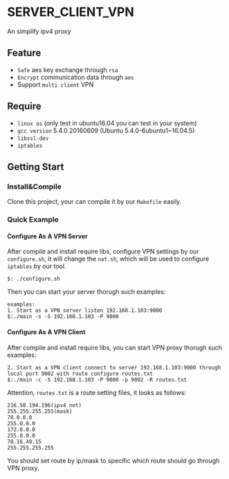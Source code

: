 # SERVER_CLIENT_VPN
An simplify ipv4 proxy

## Feature
- `Safe` aes key exchange through `rsa`  
- `Encrypt` communication data through `aes`    
-  Support `multi client` VPN  
## Require
- `linux os` (only test in ubuntu16.04 you can test in your system)
- `gcc version` 5.4.0 20160609 (Ubuntu 5.4.0-6ubuntu1~16.04.5)  
- `libssl-dev`   
- `iptables`  

## Getting Start

### Install&Compile 
Clone this project, your can compile it by our `Makefile` easily.

### Quick Example

#### Configure As A VPN Server 
After compile and install require libs, configure VPN settings by our `configure.sh`, it will change the `nat.sh`, which will be used to configure `iptables` by our tool.  
```
$: ./configure.sh

```
Then you can start your server thorugh such examples:  
```
examples:
1. Start as a VPN server listen 192.168.1.103:9000
$:./main -s -S 192.168.1.103 -P 9000
```

#### Configure As A VPN Client
After compile and install require libs, you can start VPN proxy thorugh such examples:  
```
2. Start as a VPN client connect to server 192.168.1.103:9000 through local port 9002 with route configure routes.txt
$:./main -c -S 192.168.1.103 -P 9000 -p 9002 -R routes.txt
```
Attention, `routes.txt` is a route setting files, it looks as follows:
```
216.58.194.196(ipv4 net)
255.255.255.255(mask)
78.0.0.0
255.0.0.0
172.0.0.0
255.0.0.0
78.16.49.15
255.255.255.255
```
You should set route by ip/mask to specific which route should go through VPN proxy.
